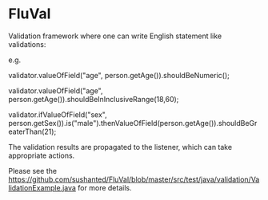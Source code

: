 # FluVal


Validation framework where one can write English statement like validations:

e.g.

validator.valueOfField("age", person.getAge()).shouldBeNumeric();

validator.valueOfField("age", person.getAge()).shouldBeInInclusiveRange(18,60);

validator.ifValueOfField("sex", person.getSex()).is("male").thenValueOfField(person.getAge()).shouldBeGreaterThan(21);

The validation results are propagated to the listener, which can take appropriate actions.

Please see the https://github.com/sushanted/FluVal/blob/master/src/test/java/validation/ValidationExample.java for more details.
